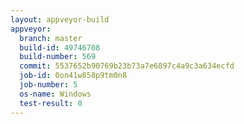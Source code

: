 ```yaml
---
layout: appveyor-build
appveyor:
  branch: master
  build-id: 49746708
  build-number: 569
  commit: 5537652b90769b23b73a7e6897c4a9c3a634ecfd
  job-id: 0on41w858p9tm0n8
  job-number: 5
  os-name: Windows
  test-result: 0
---
```

